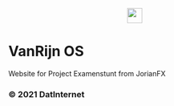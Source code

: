 <p align="center">
  <img src="https://datinternet.nl/media/datinternet/branding/datlogo.svg" height="30">
</p>

# VanRijn OS

Website for Project Examenstunt from JorianFX
### © 2021 DatInternet
